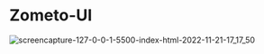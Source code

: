 # Zometo-UI
![screencapture-127-0-0-1-5500-index-html-2022-11-21-17_17_50](https://user-images.githubusercontent.com/114661364/203124704-f85158d8-ddc9-48e7-81ad-189a6df9c46c.png)
